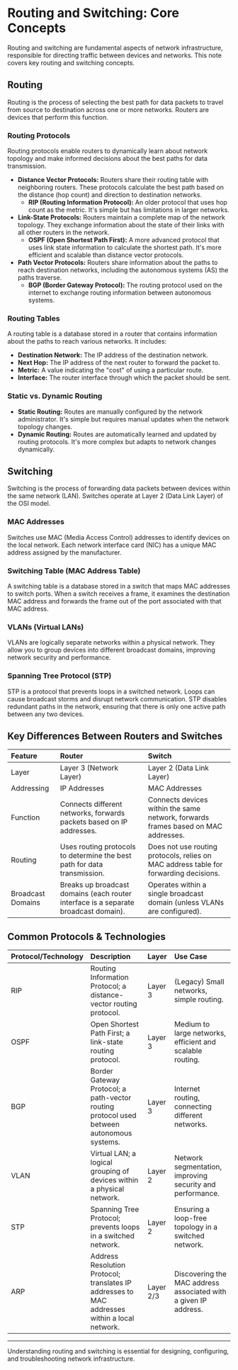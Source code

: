# Routing and Switching: Core Concepts

Routing and switching are fundamental aspects of network infrastructure, responsible for directing traffic between devices and networks. This note covers key routing and switching concepts.

## Routing

Routing is the process of selecting the best path for data packets to travel from source to destination across one or more networks. Routers are devices that perform this function.

### Routing Protocols

Routing protocols enable routers to dynamically learn about network topology and make informed decisions about the best paths for data transmission.

- **Distance Vector Protocols:** Routers share their routing table with neighboring routers. These protocols calculate the best path based on the distance (hop count) and direction to destination networks.
  - **RIP (Routing Information Protocol):** An older protocol that uses hop count as the metric. It's simple but has limitations in larger networks.
- **Link-State Protocols:** Routers maintain a complete map of the network topology. They exchange information about the state of their links with all other routers in the network.
  - **OSPF (Open Shortest Path First):** A more advanced protocol that uses link state information to calculate the shortest path. It's more efficient and scalable than distance vector protocols.
- **Path Vector Protocols:** Routers share information about the paths to reach destination networks, including the autonomous systems (AS) the paths traverse.
  - **BGP (Border Gateway Protocol):** The routing protocol used on the internet to exchange routing information between autonomous systems.

### Routing Tables

A routing table is a database stored in a router that contains information about the paths to reach various networks. It includes:

- **Destination Network:** The IP address of the destination network.
- **Next Hop:** The IP address of the next router to forward the packet to.
- **Metric:** A value indicating the "cost" of using a particular route.
- **Interface:** The router interface through which the packet should be sent.

### Static vs. Dynamic Routing

- **Static Routing:** Routes are manually configured by the network administrator. It's simple but requires manual updates when the network topology changes.
- **Dynamic Routing:** Routes are automatically learned and updated by routing protocols. It's more complex but adapts to network changes dynamically.

## Switching

Switching is the process of forwarding data packets between devices within the same network (LAN). Switches operate at Layer 2 (Data Link Layer) of the OSI model.

### MAC Addresses

Switches use MAC (Media Access Control) addresses to identify devices on the local network. Each network interface card (NIC) has a unique MAC address assigned by the manufacturer.

### Switching Table (MAC Address Table)

A switching table is a database stored in a switch that maps MAC addresses to switch ports. When a switch receives a frame, it examines the destination MAC address and forwards the frame out of the port associated with that MAC address.

### VLANs (Virtual LANs)

VLANs are logically separate networks within a physical network. They allow you to group devices into different broadcast domains, improving network security and performance.

### Spanning Tree Protocol (STP)

STP is a protocol that prevents loops in a switched network. Loops can cause broadcast storms and disrupt network communication. STP disables redundant paths in the network, ensuring that there is only one active path between any two devices.

## Key Differences Between Routers and Switches

| Feature           | Router                                                                              | Switch                                                                                |
| :---------------- | :---------------------------------------------------------------------------------- | :------------------------------------------------------------------------------------ |
| Layer             | Layer 3 (Network Layer)                                                             | Layer 2 (Data Link Layer)                                                             |
| Addressing        | IP Addresses                                                                        | MAC Addresses                                                                         |
| Function          | Connects different networks, forwards packets based on IP addresses.                | Connects devices within the same network, forwards frames based on MAC addresses.     |
| Routing           | Uses routing protocols to determine the best path for data transmission.            | Does not use routing protocols, relies on MAC address table for forwarding decisions. |
| Broadcast Domains | Breaks up broadcast domains (each router interface is a separate broadcast domain). | Operates within a single broadcast domain (unless VLANs are configured).              |

## Common Protocols & Technologies

| Protocol/Technology | Description                                                                                   | Layer     | Use Case                                                        |
| :------------------ | :-------------------------------------------------------------------------------------------- | :-------- | :-------------------------------------------------------------- |
| RIP                 | Routing Information Protocol; a distance-vector routing protocol.                             | Layer 3   | (Legacy) Small networks, simple routing.                        |
| OSPF                | Open Shortest Path First; a link-state routing protocol.                                      | Layer 3   | Medium to large networks, efficient and scalable routing.       |
| BGP                 | Border Gateway Protocol; a path-vector routing protocol used between autonomous systems.      | Layer 3   | Internet routing, connecting different networks.                |
| VLAN                | Virtual LAN; a logical grouping of devices within a physical network.                         | Layer 2   | Network segmentation, improving security and performance.       |
| STP                 | Spanning Tree Protocol; prevents loops in a switched network.                                 | Layer 2   | Ensuring a loop-free topology in a switched network.            |
| ARP                 | Address Resolution Protocol; translates IP addresses to MAC addresses within a local network. | Layer 2/3 | Discovering the MAC address associated with a given IP address. |

---

Understanding routing and switching is essential for designing, configuring, and troubleshooting network infrastructure.
